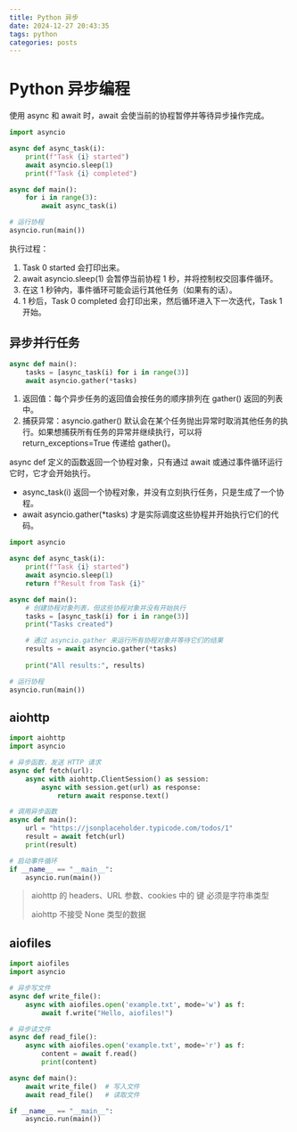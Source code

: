 ```yaml
---
title: Python 异步
date: 2024-12-27 20:43:35
tags: python
categories: posts
---
```


# Python 异步编程

使用 async 和 await 时，await 会使当前的协程暂停并等待异步操作完成。

```python
import asyncio

async def async_task(i):
    print(f"Task {i} started")
    await asyncio.sleep(1)
    print(f"Task {i} completed")

async def main():
    for i in range(3):
        await async_task(i)

# 运行协程
asyncio.run(main())
```

执行过程：

1. Task 0 started 会打印出来。
2. await asyncio.sleep(1) 会暂停当前协程 1 秒，并将控制权交回事件循环。
3. 在这 1 秒钟内，事件循环可能会运行其他任务（如果有的话）。
4. 1 秒后，Task 0 completed 会打印出来，然后循环进入下一次迭代，Task 1 开始。

## 异步并行任务

```python
async def main():
    tasks = [async_task(i) for i in range(3)]
    await asyncio.gather(*tasks)
```

1. 返回值：每个异步任务的返回值会按任务的顺序排列在 gather() 返回的列表中。
2. 捕获异常：asyncio.gather() 默认会在某个任务抛出异常时取消其他任务的执行。如果想捕获所有任务的异常并继续执行，可以将 return_exceptions=True 传递给 gather()。

async def 定义的函数返回一个协程对象，只有通过 await 或通过事件循环运行它时，它才会开始执行。

- async_task(i) 返回一个协程对象，并没有立刻执行任务，只是生成了一个协程。
- await asyncio.gather(*tasks) 才是实际调度这些协程并开始执行它们的代码。

```python
import asyncio

async def async_task(i):
    print(f"Task {i} started")
    await asyncio.sleep(1)
    return f"Result from Task {i}"

async def main():
    # 创建协程对象列表，但这些协程对象并没有开始执行
    tasks = [async_task(i) for i in range(3)]
    print("Tasks created")

    # 通过 asyncio.gather 来运行所有协程对象并等待它们的结果
    results = await asyncio.gather(*tasks)
    
    print("All results:", results)

# 运行协程
asyncio.run(main())
```

## aiohttp

```python
import aiohttp
import asyncio

# 异步函数，发送 HTTP 请求
async def fetch(url):
    async with aiohttp.ClientSession() as session:
        async with session.get(url) as response:
            return await response.text()

# 调用异步函数
async def main():
    url = "https://jsonplaceholder.typicode.com/todos/1"
    result = await fetch(url)
    print(result)

# 启动事件循环
if __name__ == "__main__":
    asyncio.run(main())
```

> aiohttp 的 headers、URL 参数、cookies 中的 键 必须是字符串类型
> 
> aiohttp 不接受 None 类型的数据

## aiofiles

```python
import aiofiles
import asyncio

# 异步写文件
async def write_file():
    async with aiofiles.open('example.txt', mode='w') as f:
        await f.write("Hello, aiofiles!")

# 异步读文件
async def read_file():
    async with aiofiles.open('example.txt', mode='r') as f:
        content = await f.read()
        print(content)

async def main():
    await write_file()  # 写入文件
    await read_file()   # 读取文件

if __name__ == "__main__":
    asyncio.run(main())
```

